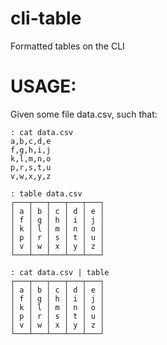 # cli-table
Formatted tables on the CLI

# USAGE:

Given some file data.csv, such that:
```
: cat data.csv
a,b,c,d,e
f,g,h,i,j
k,l,m,n,o
p,r,s,t,u
v,w,x,y,z

: table data.csv
┌───┬───┬───┬───┬───┐
│ a │ b │ c │ d │ e │
│ f │ g │ h │ i │ j │
│ k │ l │ m │ n │ o │
│ p │ r │ s │ t │ u │
│ v │ w │ x │ y │ z │
└───┴───┴───┴───┴───┘

: cat data.csv | table
┌───┬───┬───┬───┬───┐
│ a │ b │ c │ d │ e │
│ f │ g │ h │ i │ j │
│ k │ l │ m │ n │ o │
│ p │ r │ s │ t │ u │
│ v │ w │ x │ y │ z │
└───┴───┴───┴───┴───┘
```
